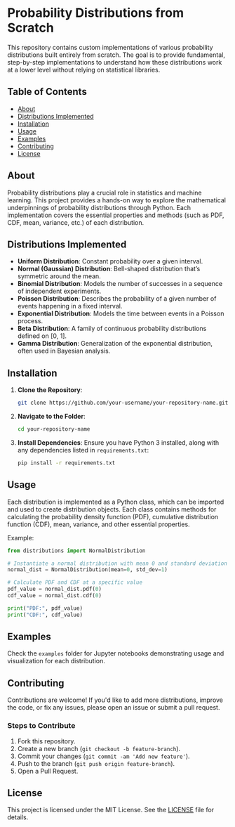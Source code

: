 
# Probability Distributions from Scratch

This repository contains custom implementations of various probability distributions built entirely from scratch. The goal is to provide fundamental, step-by-step implementations to understand how these distributions work at a lower level without relying on statistical libraries.

## Table of Contents
- [About](#about)
- [Distributions Implemented](#distributions-implemented)
- [Installation](#installation)
- [Usage](#usage)
- [Examples](#examples)
- [Contributing](#contributing)
- [License](#license)

## About

Probability distributions play a crucial role in statistics and machine learning. This project provides a hands-on way to explore the mathematical underpinnings of probability distributions through Python. Each implementation covers the essential properties and methods (such as PDF, CDF, mean, variance, etc.) of each distribution.

## Distributions Implemented

- **Uniform Distribution**: Constant probability over a given interval.
- **Normal (Gaussian) Distribution**: Bell-shaped distribution that’s symmetric around the mean.
- **Binomial Distribution**: Models the number of successes in a sequence of independent experiments.
- **Poisson Distribution**: Describes the probability of a given number of events happening in a fixed interval.
- **Exponential Distribution**: Models the time between events in a Poisson process.
- **Beta Distribution**: A family of continuous probability distributions defined on [0, 1].
- **Gamma Distribution**: Generalization of the exponential distribution, often used in Bayesian analysis.

## Installation

1. **Clone the Repository**:
   ```bash
   git clone https://github.com/your-username/your-repository-name.git
   ```
2. **Navigate to the Folder**:
   ```bash
   cd your-repository-name
   ```
3. **Install Dependencies**:
   Ensure you have Python 3 installed, along with any dependencies listed in `requirements.txt`:
   ```bash
   pip install -r requirements.txt
   ```

## Usage

Each distribution is implemented as a Python class, which can be imported and used to create distribution objects. Each class contains methods for calculating the probability density function (PDF), cumulative distribution function (CDF), mean, variance, and other essential properties.

Example:
```python
from distributions import NormalDistribution

# Instantiate a normal distribution with mean 0 and standard deviation 1
normal_dist = NormalDistribution(mean=0, std_dev=1)

# Calculate PDF and CDF at a specific value
pdf_value = normal_dist.pdf(0)
cdf_value = normal_dist.cdf(0)

print("PDF:", pdf_value)
print("CDF:", cdf_value)
```

## Examples

Check the `examples` folder for Jupyter notebooks demonstrating usage and visualization for each distribution.

## Contributing

Contributions are welcome! If you'd like to add more distributions, improve the code, or fix any issues, please open an issue or submit a pull request.

### Steps to Contribute
1. Fork this repository.
2. Create a new branch (`git checkout -b feature-branch`).
3. Commit your changes (`git commit -am 'Add new feature'`).
4. Push to the branch (`git push origin feature-branch`).
5. Open a Pull Request.

## License

This project is licensed under the MIT License. See the [LICENSE](LICENSE) file for details.

